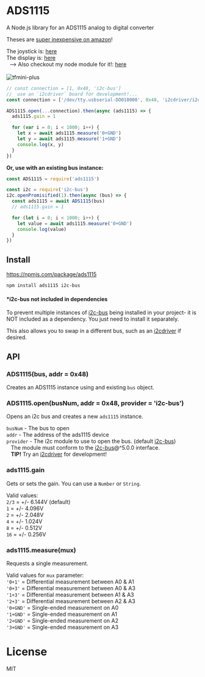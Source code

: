 # ADS1115
A Node.js library for an ADS1115 analog to digital converter

Theses are [super inexpensive on amazon](https://amzn.to/2pLbWML)!

The joystick is: [here](https://amzn.to/2LKvvgP)<br>
The display is: [here](https://amzn.to/2pEUCZz)<br>
&nbsp; --> Also checkout my node module for it!: [here](https://npmjs.com/package/ssd1327)<br>
<br>
![tfmini-plus](ads1115.gif)

```js
// const connection = [1, 0x48, 'i2c-bus']
//  use an `i2cdriver` board for development!...
const connection = ['/dev/tty.usbserial-DO010000', 0x48, 'i2cdriver/i2c-bus']

ADS1115.open(...connection).then(async (ads1115) => {
  ads1115.gain = 1

  for (var i = 0; i < 1000; i++) {
    let x = await ads1115.measure('0+GND')
    let y = await ads1115.measure('1+GND')
    console.log(x, y)
  }
})
```

**Or, use with an existing bus instance:**
```js
const ADS1115 = require('ads1115')

const i2c = require('i2c-bus')
i2c.openPromisified(1).then(async (bus) => {
  const ads1115 = await ADS1115(bus)
  // ads1115.gain = 1

  for (let i = 0; i < 1000; i++) {
    let value = await ads1115.measure('0+GND')
    console.log(value)
  }
})
```

## Install
https://npmjs.com/package/ads1115

    npm install ads1115 i2c-bus


#### *i2c-bus not included in dependencies
To prevent multiple  instances of [i2c-bus](https://npmjs.com/package/i2c-bus)
being installed in your project- it is NOT included as a dependency. You just
need to install it separately.

This also allows you to swap in a different bus, such as an [i2cdriver](https://npmjs.com/package/i2cdriver) if desired.

## API

### ADS1115(bus, addr = 0x48)
Creates an ADS1115 instance using and existing `bus` object.

### ADS1115.open(busNum, addr = 0x48, provider = 'i2c-bus')
Opens an i2c bus and creates a new `ads1115` instance.

`busNum` - The bus to open<br>
`addr` - The address of the ads1115 device<br>
`provider` - The i2c module to use to open the bus. (default [i2c-bus](https://npmjs.com/package/i2c-bus))<br>
&nbsp;&nbsp; The module must conform to the [i2c-bus](https://npmjs.com/package/i2c-bus)@^5.0.0 interface.<br>
&nbsp;&nbsp; **TIP!** Try an [i2cdriver](https://npmjs.com/package/i2cdriver) for development!

### ads1115.gain
Gets or sets the gain. You can use a `Number` or `String`.

Valid values:<br>
`2/3` = +/- 6.144V (default)<br>
`1`   = +/- 4.096V<br>
`2`   = +/- 2.048V<br>
`4`   = +/- 1.024V<br>
`8`   = +/- 0.512V<br>
`16`  = +/- 0.256V<br>

### ads1115.measure(mux)
Requests a single measurement.

Valid values for `mux` parameter:<br>
`'0+1'` = Differential measurement between A0 & A1<br>
`'0+3'` = Differential measurement between A0 & A3<br>
`'1+3'` = Differential measurement between A1 & A3<br>
`'2+3'` = Differential measurement between A2 & A3<br>
`'0+GND'` = Single-ended measurement on A0<br>
`'1+GND'` = Single-ended measurement on A1<br>
`'2+GND'` = Single-ended measurement on A2<br>
`'3+GND'` = Single-ended measurement on A3<br>

# License
MIT